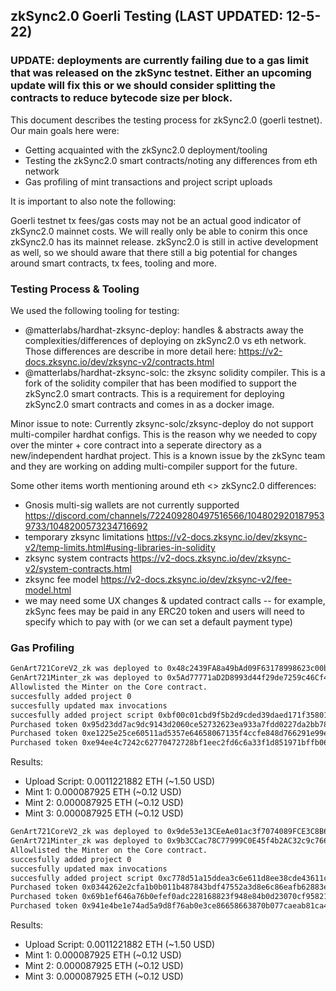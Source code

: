 ## zkSync2.0 Goerli Testing (LAST UPDATED: 12-5-22)

### UPDATE: deployments are currently failing due to a gas limit that was released on the zkSync testnet. Either an upcoming update will fix this or we should consider splitting the contracts to reduce bytecode size per block.

This document describes the testing process for zkSync2.0 (goerli testnet). Our main goals here were:

- Getting acquainted with the zkSync2.0 deployment/tooling
- Testing the zkSync2.0 smart contracts/noting any differences from eth network
- Gas profiling of mint transactions and project script uploads

It is important to also note the following:

Goerli testnet tx fees/gas costs may not be an actual good indicator of zkSync2.0 mainnet costs. We will really only be able to conirm this once zkSync2.0 has its mainnet release. zkSync2.0 is still in active development as well, so we should aware that there still a big potential for changes around smart contracts, tx fees, tooling and more.

### Testing Process & Tooling

We used the following tooling for testing:

- @matterlabs/hardhat-zksync-deploy: handles & abstracts away the complexities/differences of deploying on zkSync2.0 vs eth network. Those differences are describe in more detail here: https://v2-docs.zksync.io/dev/zksync-v2/contracts.html
- @matterlabs/hardhat-zksync-solc: the zksync solidity compiler. This is a fork of the solidity compiler that has been modified to support the zkSync2.0 smart contracts. This is a requirement for deploying zkSync2.0 smart contracts and comes in as a docker image.

Minor issue to note: Currently zksync-solc/zksync-deploy do not support multi-compiler hardhat configs. This is the reason why we needed to copy over the minter + core contract into a seperate directory as a new/independent hardhat project. This is a known issue by the zkSync team and they are working on adding multi-compiler support for the future.

Some other items worth mentioning around eth <> zkSync2.0 differences:

- Gnosis multi-sig wallets are not currently supported https://discord.com/channels/722409280497516566/1048029201879539733/1048200573234716692
- temporary zksync limitations https://v2-docs.zksync.io/dev/zksync-v2/temp-limits.html#using-libraries-in-solidity
- zksync system contracts https://v2-docs.zksync.io/dev/zksync-v2/system-contracts.html
- zksync fee model https://v2-docs.zksync.io/dev/zksync-v2/fee-model.html
- we may need some UX changes & updated contract calls -- for example, zkSync fees may be paid in any ERC20 token and users will need to specify which to pay with (or we can set a default payment type)

### Gas Profiling

```bash
GenArt721CoreV2_zk was deployed to 0x48c2439FA8a49bAd09F63178998623c00bd76515
GenArt721Minter_zk was deployed to 0x5Ad77771aD2D8993d44f29de7259c46Cf4484D7C
Allowlisted the Minter on the Core contract.
succesfully added project 0
succesfully updated max invocations
succesfully added project script 0xbf00c01cbd9f5b2d9cded39daed171f35801e152301b7dedec0553d503330139
Purchased token 0x95d23dd7ac9dc9143d2060ce52732623ea933a7fdd0227da2bb78467a84da0fa
Purchased token 0xe1225e25ce60511ad5357e64658067135f4ccfe848d766291e99e5c24b0ea9bc
Purchased token 0xe94ee4c7242c62770472728bf1eec2fd6c6a33f1d851971bffb0693414aef22d
```

Results:

- Upload Script: 0.0011221882 ETH (~1.50 USD)
- Mint 1: 0.000087925 ETH (~0.12 USD)
- Mint 2: 0.000087925 ETH (~0.12 USD)
- Mint 3: 0.000087925 ETH (~0.12 USD)

```bash
GenArt721CoreV2_zk was deployed to 0x9de53e13CEeAe01ac3f7074089FCE3C8B66eb1e6
GenArt721Minter_zk was deployed to 0x9b3CCac78C77999C0E45f4b2AC32c9c7666B9885
Allowlisted the Minter on the Core contract.
succesfully added project 0
succesfully updated max invocations
succesfully added project script 0xc778d51a15ddea3c6e611d8ee38cde43611cb42d000ae8d2bc3ef1b6c33b2d40
Purchased token 0x0344262e2cfa1b0b011b487843bdf47552a3d8e6c86eafb62883e5f3800bc9de
Purchased token 0x69b1ef646a76b0efef0adc228168823f948e84b0d23070cf9582160487130f8b
Purchased token 0x941e4be1e74ad5a9d8f76ab0e3ce86658663870b077caeab81ca460f6ff4cb6b
```

Results:

- Upload Script: 0.0011221882 ETH (~1.50 USD)
- Mint 1: 0.000087925 ETH (~0.12 USD)
- Mint 2: 0.000087925 ETH (~0.12 USD)
- Mint 3: 0.000087925 ETH (~0.12 USD)

